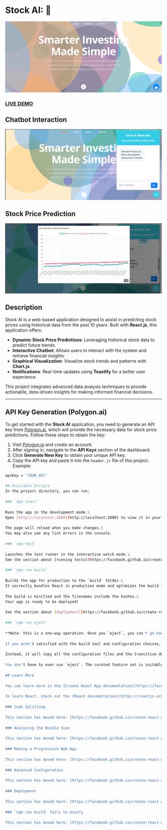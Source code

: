 # Stock AI: 🤖

![Stock AI Image](https://github.com/Suresh-Chelani/Stock-AI/blob/main/public/images/img1.png?raw=true)

### [LIVE DEMO](https://wealthwise-ai.netlify.app/)

## Chatbot Interaction

![Chatbot Image](https://github.com/Suresh-Chelani/Stock-AI/blob/main/public/images/img2.png?raw=true)

## Stock Price Prediction

![Stock Prediction Image](https://github.com/Suresh-Chelani/Stock-AI/blob/main/public/images/img3.png?raw=true)

## Description

Stock AI is a web-based application designed to assist in predicting stock prices using historical data from the past 10 years. Built with **React.js**, this application offers:

- **Dynamic Stock Price Predictions**: Leveraging historical stock data to predict future trends.
- **Interactive Chatbot**: Allows users to interact with the system and retrieve financial insights.
- **Graphical Visualization**: Visualize stock trends and patterns with **Chart.js**.
- **Notifications**: Real-time updates using **Toastify** for a better user experience.

This project integrates advanced data analysis techniques to provide actionable, data-driven insights for making informed financial decisions.

---

## API Key Generation (Polygon.ai)

To get started with the **Stock AI** application, you need to generate an API key from [Polygon.ai](https://polygon.io/), which will provide the necessary data for stock price predictions. Follow these steps to obtain the key:

1. Visit [Polygon.io](https://polygon.io/) and create an account.
2. After signing in, navigate to the **API Keys** section of the dashboard.
3. Click **Generate New Key** to obtain your unique API key.
4. Copy the API key and paste it into the `header.js` file of this project. Example:

```bash
apiKey = 'YOUR_API'

## Available Scripts
In the project directory, you can run:

### `npm start`

Runs the app in the development mode.\
Open [http://localhost:3000](http://localhost:3000) to view it in your browser.

The page will reload when you make changes.\
You may also see any lint errors in the console.

### `npm test`

Launches the test runner in the interactive watch mode.\
See the section about [running tests](https://facebook.github.io/create-react-app/docs/running-tests) for more information.

### `npm run build`

Builds the app for production to the `build` folder.\
It correctly bundles React in production mode and optimizes the build for the best performance.

The build is minified and the filenames include the hashes.\
Your app is ready to be deployed!

See the section about [deployment](https://facebook.github.io/create-react-app/docs/deployment) for more information.

### `npm run eject`

**Note: this is a one-way operation. Once you `eject`, you can't go back!**

If you aren't satisfied with the build tool and configuration choices, you can `eject` at any time. This command will remove the single build dependency from your project.

Instead, it will copy all the configuration files and the transitive dependencies (webpack, Babel, ESLint, etc) right into your project so you have full control over them. All of the commands except `eject` will still work, but they will point to the copied scripts so you can tweak them. At this point you're on your own.

You don't have to ever use `eject`. The curated feature set is suitable for small and middle deployments, and you shouldn't feel obligated to use this feature. However we understand that this tool wouldn't be useful if you couldn't customize it when you are ready for it.

## Learn More

You can learn more in the [Create React App documentation](https://facebook.github.io/create-react-app/docs/getting-started).

To learn React, check out the [React documentation](https://reactjs.org/).

### Code Splitting

This section has moved here: [https://facebook.github.io/create-react-app/docs/code-splitting](https://facebook.github.io/create-react-app/docs/code-splitting)

### Analyzing the Bundle Size

This section has moved here: [https://facebook.github.io/create-react-app/docs/analyzing-the-bundle-size](https://facebook.github.io/create-react-app/docs/analyzing-the-bundle-size)

### Making a Progressive Web App

This section has moved here: [https://facebook.github.io/create-react-app/docs/making-a-progressive-web-app](https://facebook.github.io/create-react-app/docs/making-a-progressive-web-app)

### Advanced Configuration

This section has moved here: [https://facebook.github.io/create-react-app/docs/advanced-configuration](https://facebook.github.io/create-react-app/docs/advanced-configuration)

### Deployment

This section has moved here: [https://facebook.github.io/create-react-app/docs/deployment](https://facebook.github.io/create-react-app/docs/deployment)

### `npm run build` fails to minify

This section has moved here: [https://facebook.github.io/create-react-app/docs/troubleshooting#npm-run-build-fails-to-minify](https://facebook.github.io/create-react-app/docs/troubleshooting#npm-run-build-fails-to-minify)
```
